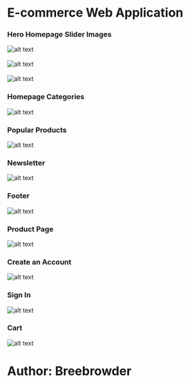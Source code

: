 # E-commerce Web Application 


### Hero Homepage Slider Images
![alt text](https://github.com/breebrowder/test_react-app/blob/main/img/img(1).png)<br />
<br />
![alt text](https://github.com/breebrowder/test_react-app/blob/main/img/img(2).png)
<br />
<br />
![alt text](https://github.com/breebrowder/test_react-app/blob/main/img/img(3).png)



### Homepage Categories 
![alt text](https://github.com/breebrowder/test_react-app/blob/main/img/img(4).png)


### Popular Products
![alt text](https://github.com/breebrowder/test_react-app/blob/main/img/img(6).png)


### Newsletter
![alt text](https://github.com/breebrowder/test_react-app/blob/main/img/img(5).png)


### Footer
![alt text](https://github.com/breebrowder/test_react-app/blob/main/img/img(7).png)

### Product Page
![alt text](https://github.com/breebrowder/test_react-app/blob/main/img/img(8).png)

### Create an Account
![alt text](https://github.com/breebrowder/test_react-app/blob/main/img/img(9).png)

### Sign In
![alt text](https://github.com/breebrowder/test_react-app/blob/main/img/img(10).png)

### Cart
![alt text](https://github.com/breebrowder/test_react-app/blob/main/img/img(11).png)

# Author: Breebrowder